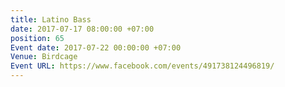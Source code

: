 ```yaml
---
title: Latino Bass
date: 2017-07-17 08:00:00 +07:00
position: 65
Event date: 2017-07-22 00:00:00 +07:00
Venue: Birdcage
Event URL: https://www.facebook.com/events/491738124496819/
---
```


